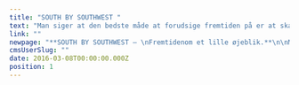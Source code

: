 ```yaml
---
title: "SOUTH BY SOUTHWEST "
text: "Man siger at den bedste måde at forudsige fremtiden på er at skabe den selv. Derfor sendte vi i år en håndfuld medarbejdere af sted til den anerkendte tech-festival, South by Soutwest i Austin, Texas. \n"
link: ""
newpage: "**SOUTH BY SOUTHWEST – \nFremtidenom et lille øjeblik.**\n\nMan siger at den bedste måde at forudsige fremtiden på er atskabe den selv. Derfor sendte vi i år en håndfuld medarbejdere af sted til denanerkendte tech-festival, South by Soutwest i Austin, Texas. Stedet, hvor enstor del af den digitale kommunikations-fremtid bliver til nutid. Den årligebegivenhed med over 30.000 deltagere, og keynote speakers som Barack Obama ogJ. J. Abrams, er en innovativ smeltedigel af robotter, droner, førerløse biler,3D printere, branded content, social media, japanske startups og virtualreality. Buzzwords svirrer som bier i luften, men fremtidens honningkrukke erogså fyldt til randen, og ikke til at komme uden om.\n\n**Rumkrig i samtalekøkkenet**\n\nVirtual reality er en af de mega trends, vi med sikkerhed vilse mere til i fremtiden. Teknologien er nu endelig nået dertil, hvor man rentfaktisk et øjeblik tror på, at man befinder dig midt i en rumkrig i yderstegalakse eller i en hæsblæsende rutsje bane med hovedet hængende nedad. \n\nIsenkrammet er indtil videre ikke lige kønt udadtil, men detvirker overraskende godt. Det store spørgsmål er dog, hvad disse teknologierkan gøre for et brand. Er de håndgribelige bud på nye kommunikationsveje og en interaktionman næppe troede var mulig, da man trykte sine M65 foldere istart-halvfemserne? \n\n**Farvel til fitnesscentret**\n\nDe såkaldte _wearables_fyldte også godt op i den imponerende kongres-hal. For selvom modige projekterog produkter som Google Glass og Apple Watch ikke har været en ubetingetsucces, så har de også banet vejen for andre virksomheder, der nu står klar i kulissenmed deres bud på det næste nye. Lige fra Quell, som øjeblikkeligt fjerner kropssmerter,uden brug af medicin.\n\nFor ikke at tale om træningstrøjen X, der via elektroder kanpåføre dine arme 20 kilos vægt og allerede i morgen kan overflødiggøre turentil fitnesscentret.\n\nEller Thync, der påvirker hjernen til enten at udsendeenergi eller slappe af i løbet af få sekunder, og så er vi hermed nået tilveritabel hjerne-hacking. \n\n**Fremtiden kræver ansvar og respekt**\n\nEn kuriositet lige nu, men også en understregning af, at denye teknologier, der nemt kan forblænde os, kræver både timing, ansvarlighed ogrespekt over for de forbrugere, der konstant bliver tæppebombet af mere og mereaggressive budskaber på samtlige platforme 24/7. \n\nHar man det for øje, er der et utal muligheder, og anvendesde rigtigt, kan det endda blive meget interessant, og ikke mindst relevant forbåde afsender og modtager.\n\n**Stjerneskud on demand**\n\nOg hvad har vi så lært efter fem dages hed, intensiv,inspiration i smeltediglen? Er der op og ned på noget i dette tekniske virvar?  Svaret er forholdsvist simpelt om end nogetdiffust: \n\nAlt kan lade sig gøre med nutidens teknologier. Hvis vi kantænke det, kan vi lave det. Vi lever med andre ord i en tid, hvor en japanskvirksomhed tilbyder stjerneskud on demand. Og her taler vi ikke om et klassisk stykkesmørrebrød. \n\n**Robotterne og hjulet**\n\nDiskussionen om mennesker og maskiner har aldrig været mereaktuel. Robotter stod nærmest i kø på SXSW. Og på sigt skal vi nok vænne os til,at de ligesom hjulet og den dybe tallerken vil løse de åbenlyse problemer sommennesket står overfor. Det kan man godt diskutere om et stjerneskud on demandgør. Men den nysgerrighed, det mod og den skaberglæde, der driver dens slagsspektakulære opfindelser er uden tvivl inspirerende og tankevækkende. \n\nDen vil være med til at skabe andre ideer og ny innovation.Og mon ikke det også fører til, at brands i større grad kan være med til at gørevores hverdag og liv nemmere og mere enkelt, og ikke blot faldbyde varer ogydelser i et væk, mere eller mindre bevidstløst.\n\n**Historien er helt central**\n\nMed de nye teknologier og digitale landvindinger, kan vi måskevære med til skabe en dialog og engagement, som tidligere tidersmassemarkedsføring sjældent kunne opnå. \n\nOg det er her, i denne krydsild, at vi skal vænne os til atkommunikation i den grad udklækkes. Postulaternes tid er forbi, så her står viover for en nær fremtid hvor budskaber, medier _utilites_, produkter og services smelter sammen og nye begreber bliverkommunikation i sig selv, og hvor alting kultiveres og muterer konstant. Og herer vi ved en helt central ting. Den rivende, fantastiske og voldsomtinspirerende og ganske dramatiske udvikling kræver nemlig noget, der er altandet end nyt. \n\n**Herodot.com**\n\nI virkeligheden ligeså gammel som mennesket selv: Historiefortællingen.De fortællinger som har fulgt os længere end hjulet og den dybe tallerken. FraHerodot til Hemmingway. For hvad skal ellers holde styr på så mange tekniskefinesser, medier, platforme, kanaler, utilities, og konstante granuleringer afbrand, produkt og budskab?\n\n**Skrevet i sanskrit og på twitter**\n\nKald det et koncept, _storytelling,_en organiserende ide’, en rød tråd, et blåt ocean, en platform, univers elleret _purpose._Kært barn mange navne, men det er her vistadig kan gøre en forskel som kommunikations-folk. Det er ved at skabe ensamlet fortælling om et brand, at vi kan få hele den fagre nye verdensteknikaliteter og spidsfindigheder til at gøre vores kommunikation mere indsigtsfuld, mere menneskelig og mere relevant. Og dethar altid været god latin i en verden hvor fortællingen altid vil overleve,uanset om den står hugget i sanskrit eller lyser på twitter.\n\n  "
cmsUserSlug: ""
date: 2016-03-08T00:00:00.000Z
position: 1
---
```


